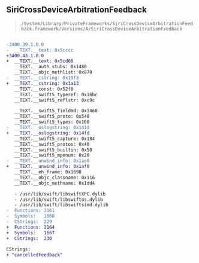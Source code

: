 ## SiriCrossDeviceArbitrationFeedback

> `/System/Library/PrivateFrameworks/SiriCrossDeviceArbitrationFeedback.framework/Versions/A/SiriCrossDeviceArbitrationFeedback`

```diff

-3400.39.1.0.0
-  __TEXT.__text: 0x5cccc
+3400.43.1.0.0
+  __TEXT.__text: 0x5cd60
   __TEXT.__auth_stubs: 0x1480
   __TEXT.__objc_methlist: 0x870
-  __TEXT.__cstring: 0x19f3
+  __TEXT.__cstring: 0x1a13
   __TEXT.__const: 0x52f8
   __TEXT.__swift5_typeref: 0x16bc
   __TEXT.__swift5_reflstr: 0xc9c

   __TEXT.__swift5_fieldmd: 0x1468
   __TEXT.__swift5_proto: 0x548
   __TEXT.__swift5_types: 0x160
-  __TEXT.__oslogstring: 0x141d
+  __TEXT.__oslogstring: 0x14fd
   __TEXT.__swift5_capture: 0x184
   __TEXT.__swift5_protos: 0x40
   __TEXT.__swift5_builtin: 0x50
   __TEXT.__swift5_mpenum: 0x20
-  __TEXT.__unwind_info: 0x1ae0
+  __TEXT.__unwind_info: 0x1af0
   __TEXT.__eh_frame: 0x1698
   __TEXT.__objc_classname: 0x116
   __TEXT.__objc_methname: 0x1dd4

   - /usr/lib/swift/libswiftXPC.dylib
   - /usr/lib/swift/libswiftos.dylib
   - /usr/lib/swift/libswiftsimd.dylib
-  Functions: 3161
-  Symbols:   1668
-  CStrings:  229
+  Functions: 3164
+  Symbols:   1667
+  CStrings:  230
 
CStrings:
+ "cancelledFeedback"

```
